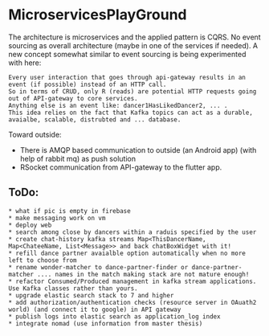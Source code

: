 # MicroservicesPlayGround
The architecture is microservices and the applied pattern is CQRS. 
No event sourcing as overall architecture (maybe in one of the services if needed).
A new concept somewhat similar to event sourcing is being experimented with here: 
    
    Every user interaction that goes through api-gateway results in an event (if possible) instead of an HTTP call. 
    So in terms of CRUD, only R (reads) are potential HTTP requests going out of API-gateway to core services.
    Anything else is an event like: dancer1HasLikedDancer2, ... . 
    This idea relies on the fact that Kafka topics can act as a durable, avaialbe, scalable, distrubted and ... database.

Toward outside:
 - There is AMQP based communication to outside (an Android app) (with help of rabbit mq) as push solution
 - RSocket communication from API-gateway to the flutter app.

## ToDo:
    * what if pic is empty in firebase
    * make messaging work on vm
    * deploy web
    * search among close by dancers within a raduis specified by the user
    * create chat-history kafka streams Map<ThisDancerName, Map<ChateeName, List<Message>> and back chatBoxWidget with it!
    * refill dance partner avaialble option automatically when no more left to choose from
    * rename wonder-matcher to dance-partner-finder or dance-partner-matcher .... names in the match making stack are not mature enough!
    * refactor Consumed/Produced management in kafka stream applications. Use Kafka classes rather than yours. 
    * upgrade elastic search stack to 7 and higher
    * add authorization/authentication checks (resource server in OAuath2 world) (and connect it to google) in API gateway 
    * publish logs into elastic search as application_log index
 	* integrate nomad (use information from master thesis)
